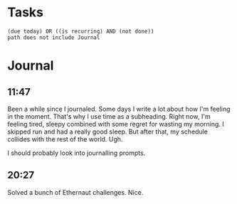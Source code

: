 # Tasks
```tasks
(due today) OR ((is recurring) AND (not done))
path does not include Journal
```
# Journal
## 11:47
Been a while since I journaled. Some days I write a lot about how I'm feeling in the moment. That's why I use time as a subheading. Right now, I'm feeling tired, sleepy combined with some regret for wasting my morning. I skipped run and had a really good sleep. But after that, my schedule collides with the rest of the world. Ugh.

I should probably look into journalling prompts.

## 20:27
Solved a bunch of Ethernaut challenges. Nice.